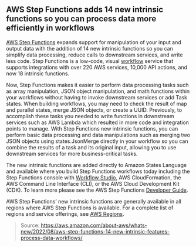 ## AWS Step Functions adds 14 new intrinsic functions so you can process data more efficiently in workflows

[AWS Step Functions](https://aws.amazon.com/step-functions/) expands support for manipulation of your input and output data with the addition of 14 new intrinsic functions so you can simplify data processing, reduce calls to downstream services, and write less code. Step Functions is a low-code, visual [workflow](https://aws.amazon.com/what-is/workflow/) service that supports integrations with over 220 AWS services, 10,000 API actions, and now 18 intrinsic functions.

Now, Step Functions makes it easier to perform data processing tasks such as array manipulation, JSON object manipulation, and math functions within your workflows without having to invoke downstream services or add Task states. When building workflows, you may need to check the result of map and parallel states, merge JSON objects, or create a UUID. Previously, to accomplish these tasks you needed to write functions in downstream services such as AWS Lambda which resulted in more code and integration points to manage. With Step Functions new intrinsic functions, you can perform basic data processing and data manipulations such as merging two JSON objects using states.JsonMerge directly in your workflow so you can combine the results of a task and its original input, allowing you to use downstream services for more business-critical tasks.

The new intrinsic functions are added directly to Amazon States Language and available where you build Step Functions workflows today including the Step Functions console with [Workflow Studio](https://console.aws.amazon.com/states/home?region=us-east-1#/statemachines), AWS CloudFormation, the AWS Command Line Interface (CLI), or the AWS Cloud Development Kit (CDK). To learn more please see the AWS Step Functions [Developer Guide](https://docs.aws.amazon.com/step-functions/latest/dg/concepts-amazon-states-language.html).

AWS Step Functions’ new intrinsic functions are generally available in all regions where AWS Step Functions is available. For a complete list of regions and service offerings, see [AWS Regions](https://aws.amazon.com/about-aws/global-infrastructure/regional-product-services/).

> Source: https://aws.amazon.com/about-aws/whats-new/2022/08/aws-step-functions-14-new-intrinsic-features-process-data-workflows/